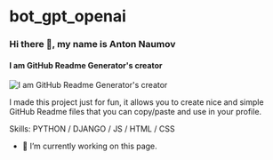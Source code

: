 # bot_gpt_openai
### Hi there 👋, my name is Anton Naumov
#### I am GitHub Readme Generator's creator
![I am GitHub Readme Generator's creator](https://arturssmirnovs.github.io/github-profile-readme-generator/images/banner.png)

I made this project just for fun, it allows you to create nice and simple GitHub Readme files that you can copy/paste and use in your profile.

Skills: PYTHON / DJANGO / JS / HTML / CSS

- 🔭 I’m currently working on this page. 
